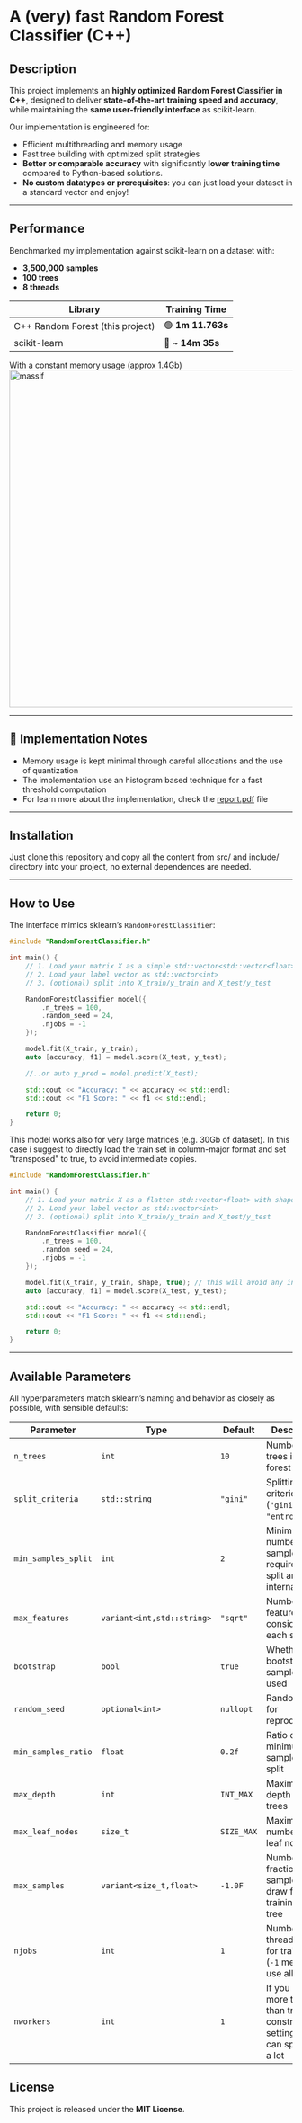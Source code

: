 # A (very) fast Random Forest Classifier (C++)

## Description

This project implements an **highly optimized Random Forest Classifier in C++**, designed to deliver **state-of-the-art training speed and accuracy**, while maintaining the **same user-friendly interface** as scikit-learn.

Our implementation is engineered for:

* Efficient multithreading and memory usage
* Fast tree building with optimized split strategies
* **Better or comparable accuracy** with significantly **lower training time** compared to Python-based solutions.
* **No custom datatypes or prerequisites**: you can just load your dataset in a standard vector and enjoy!

---

## Performance

Benchmarked my implementation against scikit-learn on a dataset with:

* **3,500,000 samples**
* **100 trees**
* **8 threads**

| Library                          | Training Time     |
| -------------------------------- | ----------------- |
| C++ Random Forest (this project) | 🟢 **1m 11.763s** |
| scikit-learn        | 🔸 ~ **14m 35s**  |

With a constant memory usage (approx 1.4Gb)
<img width="800" height="600" alt="massif" src="https://github.com/user-attachments/assets/9f4ea098-b39b-46ec-bc7d-cb0a4934dd7e" />

---

## 🧪 Implementation Notes

* Memory usage is kept minimal through careful allocations and the use of quantization
* The implementation use an histogram based technique for a fast threshold computation
* For learn more about the implementation, check the [report.pdf](report.pdf) file

---

## Installation

Just clone this repository and copy all the content from src/ and include/ directory into your project, no external dependences are needed.

---

## How to Use

The interface mimics sklearn’s `RandomForestClassifier`:

```cpp
#include "RandomForestClassifier.h"

int main() {
    // 1. Load your matrix X as a simple std::vector<std::vector<float>>
    // 2. Load your label vector as std::vector<int>
    // 3. (optional) split into X_train/y_train and X_test/y_test

    RandomForestClassifier model({
        .n_trees = 100,
        .random_seed = 24,
        .njobs = -1
    });

    model.fit(X_train, y_train);
    auto [accuracy, f1] = model.score(X_test, y_test);

    //..or auto y_pred = model.predict(X_test);

    std::cout << "Accuracy: " << accuracy << std::endl;
    std::cout << "F1 Score: " << f1 << std::endl;

    return 0;
}
```

This model works also for very large matrices (e.g. 30Gb of dataset). In this case i suggest to directly load the train set in column-major format and set "transposed" to true, to avoid intermediate copies.

```cpp
#include "RandomForestClassifier.h"

int main() {
    // 1. Load your matrix X as a flatten std::vector<float> with shape=(rows, cols) in column-major format
    // 2. Load your label vector as std::vector<int>
    // 3. (optional) split into X_train/y_train and X_test/y_test

    RandomForestClassifier model({
        .n_trees = 100,
        .random_seed = 24,
        .njobs = -1
    });

    model.fit(X_train, y_train, shape, true); // this will avoid any intermediate copies
    auto [accuracy, f1] = model.score(X_test, y_test);

    std::cout << "Accuracy: " << accuracy << std::endl;
    std::cout << "F1 Score: " << f1 << std::endl;

    return 0;
}
```

---

## Available Parameters

All hyperparameters match sklearn’s naming and behavior as closely as possible, with sensible defaults:

| Parameter           | Type                       | Default    | Description                                                  |
| ------------------- | -------------------------- | ---------- | ------------------------------------------------------------ |
| `n_trees`           | `int`                      | `10`       | Number of trees in the forest                                |
| `split_criteria`    | `std::string`              | `"gini"`   | Splitting criterion (`"gini"` or `"entropy"`)                |
| `min_samples_split` | `int`                      | `2`        | Minimum number of samples required to split an internal node |
| `max_features`      | `variant<int,std::string>` | `"sqrt"`   | Number of features to consider at each split                 |
| `bootstrap`         | `bool`                     | `true`     | Whether bootstrap samples are used                           |
| `random_seed`       | `optional<int>`            | `nullopt`  | Random seed for reproducibility                              |
| `min_samples_ratio` | `float`                    | `0.2f`     | Ratio of minimum samples to split                            |
| `max_depth`         | `int`                      | `INT_MAX`  | Maximum depth of the trees                                   |
| `max_leaf_nodes`    | `size_t`                   | `SIZE_MAX` | Maximum number of leaf nodes                                 |
| `max_samples`       | `variant<size_t,float>`    | `-1.0F`    | Number or fraction of samples to draw for training each tree |
| `njobs`             | `int`                      | `1`        | Number of threads used for training (`-1` means use all)     |
| `nworkers`          | `int`                      | `1`        | If you have more threads than trees to construct, setting this can speedup a lot   |

## License

This project is released under the **MIT License**.
